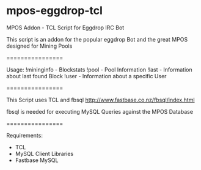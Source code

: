 mpos-eggdrop-tcl
================

MPOS Addon - TCL Script for Eggdrop IRC Bot

This script is an addon for the popular eggdrop Bot and the great MPOS designed for Mining Pools

================

Usage: !mininginfo  - Blockstats
       !pool        - Pool Information
       !last        - Information about last found Block
       !user <user> - Information about a specific User
       
================

This Script uses TCL and fbsql http://www.fastbase.co.nz/fbsql/index.html

fbsql is needed for executing MySQL Queries against the MPOS Database

================

Requirements:

 - TCL
 - MySQL Client Libraries
 - Fastbase MySQL
